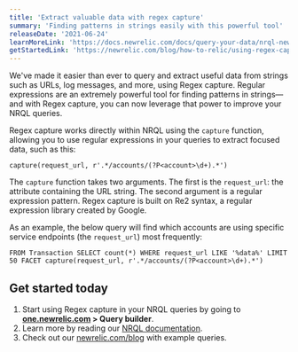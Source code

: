 ```yaml
---
title: 'Extract valuable data with regex capture'
summary: 'Finding patterns in strings easily with this powerful tool'
releaseDate: '2021-06-24'
learnMoreLink: 'https://docs.newrelic.com/docs/query-your-data/nrql-new-relic-query-language/get-started/nrql-syntax-clauses-functions'
getStartedLink: 'https://newrelic.com/blog/how-to-relic/using-regex-capture'
---
```


We've made it easier than ever to query and extract useful data from strings such as URLs, log messages, and more, using Regex capture. Regular expressions are an extremely powerful tool for finding patterns in strings—and with Regex capture, you can now leverage that power to improve your NRQL queries. 

Regex capture works directly within NRQL using the `capture` function, allowing you to use regular expressions in your queries to extract focused data, such as this:

`capture(request_url, r'.*/accounts/(?P<account>\d+).*')`

The `capture` function takes two arguments. The first is the `request_url`: the attribute containing the URL string. The second argument is a regular expression pattern. Regex capture is built on Re2 syntax, a regular expression library created by Google.

As an example, the below query will find which accounts are using specific service endpoints (the `request_url`) most frequently:

`FROM Transaction SELECT count(*) WHERE request_url LIKE '%data%' LIMIT 50 FACET capture(request_url, r'.*/accounts/(?P<account>\d+).*')`

## Get started today

1. Start using Regex capture in your NRQL queries by going to **[one.newrelic.com](https://one.newrelic.com/all-capabilities) > Query builder**.
2. Learn more by reading our [NRQL documentation](https://docs.newrelic.com/docs/query-your-data/nrql-new-relic-query-language/get-started/nrql-syntax-clauses-functions/).
3. Check out our [newrelic.com/blog](https://newrelic.com/blog/how-to-relic/using-regex-capture) with example queries.
